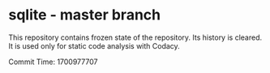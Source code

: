 # sqlite - master branch

This repository contains frozen state of the repository.
Its history is cleared. It is used only for static code
analysis with Codacy.

Commit Time: 1700977707